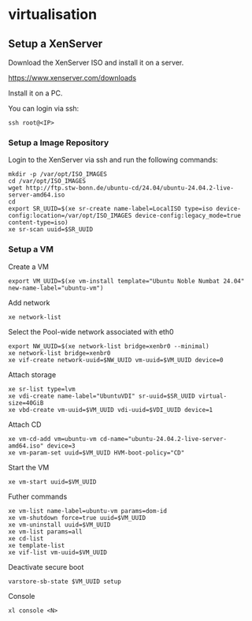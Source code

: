 # virtualisation

## Setup a XenServer

Download the XenServer ISO and install it on a server.

https://www.xenserver.com/downloads

Install it on a PC.

You can login via ssh:

    ssh root@<IP>



### Setup a Image Repository

Login to the XenServer via ssh and run the following commands:

    mkdir -p /var/opt/ISO_IMAGES
    cd /var/opt/ISO_IMAGES
    wget http://ftp.stw-bonn.de/ubuntu-cd/24.04/ubuntu-24.04.2-live-server-amd64.iso
    cd
    export SR_UUID=$(xe sr-create name-label=LocalISO type=iso device-config:location=/var/opt/ISO_IMAGES device-config:legacy_mode=true content-type=iso)
    xe sr-scan uuid=$SR_UUID

### Setup a VM

Create a VM

    export VM_UUID=$(xe vm-install template="Ubuntu Noble Numbat 24.04" new-name-label="ubuntu-vm")
    
Add network

    xe network-list 

Select the Pool-wide network associated with eth0

    export NW_UUID=$(xe network-list bridge=xenbr0 --minimal)
    xe network-list bridge=xenbr0
    xe vif-create network-uuid=$NW_UUID vm-uuid=$VM_UUID device=0

Attach storage

    xe sr-list type=lvm
    xe vdi-create name-label="UbuntuVDI" sr-uuid=$SR_UUID virtual-size=40GiB
    xe vbd-create vm-uuid=$VM_UUID vdi-uuid=$VDI_UUID device=1

Attach CD

    xe vm-cd-add vm=ubuntu-vm cd-name="ubuntu-24.04.2-live-server-amd64.iso" device=3
    xe vm-param-set uuid=$VM_UUID HVM-boot-policy="CD"

Start the VM

    xe vm-start uuid=$VM_UUID

Futher commands

    xe vm-list name-label=ubuntu-vm params=dom-id
    xe vm-shutdown force=true uuid=$VM_UUID
    xe vm-uninstall uuid=$VM_UUID
    xe vm-list params=all
    xe cd-list
    xe template-list
    xe vif-list vm-uuid=$VM_UUID


Deactivate secure boot

    varstore-sb-state $VM_UUID setup

Console

    xl console <N>

